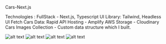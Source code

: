 Cars-Next.js

Technologies :
FullStack - Next.js, Typescript
UI Library: Tailwind, Headless UI
Fetch Cars Data: Rapid API
Hosting - Amplify AWS
Storage - Cloudinary
Cars Images Collection - Custom data structure which I built.

<!-- Deployed app - https://oliakrasilnikov-instagram.web.app/instagram -->

![alt text](https://github.com/OliaKr/Cars-Next.js/public/ScreenShot1.JPG)
![alt text](https://github.com/OliaKr/Cars-Next.js/public/ScreenShot2.JPG)
![alt text](https://github.com/OliaKr/Cars-Next.js/public/ScreenShot3.JPG)
![alt text](https://github.com/OliaKr/Cars-Next.js/public/ScreenShot4.png)
